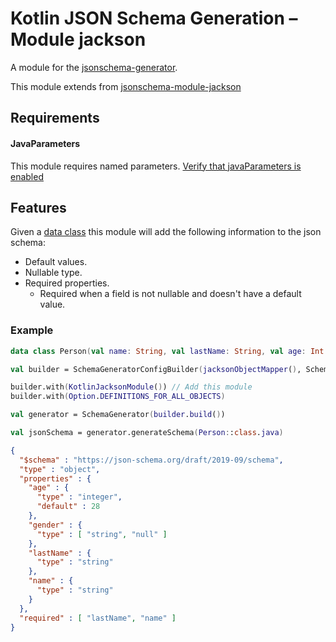 # Kotlin JSON Schema Generation – Module jackson

A module for the [jsonschema-generator](https://github.com/victools/jsonschema-generator).

This module extends from [jsonschema-module-jackson](https://github.com/victools/jsonschema-module-jackson)

## Requirements

#### JavaParameters

This module requires named parameters. [Verify that javaParameters is enabled](https://stackoverflow.com/a/45577384)

## Features

Given a [data class](https://kotlinlang.org/docs/reference/data-classes.html#data-classes) this module will add the following information to the json schema:

- Default values.
- Nullable type.
- Required properties.
  - Required when a field is not nullable and doesn't have a default value.

### Example

```kotlin
data class Person(val name: String, val lastName: String, val age: Int = 28, val gender: String?)

val builder = SchemaGeneratorConfigBuilder(jacksonObjectMapper(), SchemaVersion.DRAFT_2019_09, OptionPreset.PLAIN_JSON)

builder.with(KotlinJacksonModule()) // Add this module
builder.with(Option.DEFINITIONS_FOR_ALL_OBJECTS)

val generator = SchemaGenerator(builder.build())

val jsonSchema = generator.generateSchema(Person::class.java)
```

```json
{
  "$schema" : "https://json-schema.org/draft/2019-09/schema",
  "type" : "object",
  "properties" : {
    "age" : {
      "type" : "integer",
      "default" : 28
    },
    "gender" : {
      "type" : [ "string", "null" ]
    },
    "lastName" : {
      "type" : "string"
    },
    "name" : {
      "type" : "string"
    }
  },
  "required" : [ "lastName", "name" ]
}
```
